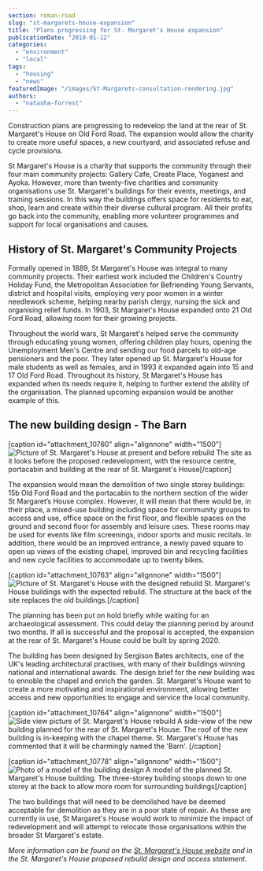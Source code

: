 ```yaml
---
section: roman-road
slug: "st-margarets-house-expansion"
title: "Plans progressing for St. Margaret's House expansion"
publicationDate: "2019-01-12"
categories: 
  - "environment"
  - "local"
tags: 
  - "housing"
  - "news"
featuredImage: "/images/St-Margarets-consultation-rendering.jpg"
authors: 
  - "natasha-forrest"
---
```


Construction plans are progressing to redevelop the land at the rear of St. Margaret's House on Old Ford Road. The expansion would allow the charity to create more useful spaces, a new courtyard, and associated refuse and cycle provisions.

St Margaret's House is a charity that supports the community through their four main community projects: Gallery Cafe, Create Place, Yoganest and Ayoka. However, more than twenty-five charities and community organisations use St. Margaret's buildings for their events, meetings, and training sessions. In this way the buildings offers space for residents to eat, shop, learn and create within their diverse cultural program. All their profits go back into the community, enabling more volunteer programmes and support for local organisations and causes.

## History of St. Margaret's Community Projects

Formally opened in 1889, St Margaret's House was integral to many community projects. Their earliest work included the Children's Country Holiday Fund, the Metropolitan Association for Befriending Young Servants, district and hospital visits, employing very poor women in a winter needlework scheme, helping nearby parish clergy, nursing the sick and organising relief funds. In 1903, St Margaret's House expanded onto 21 Old Ford Road, allowing room for their growing projects.

Throughout the world wars, St Margaret's helped serve the community through educating young women, offering children play hours, opening the Unemployment Men's Centre and sending our food parcels to old-age pensioners and the poor. They later opened up St. Margaret's House for male students as well as females, and in 1993 it expanded again into 15 and 17 Old Ford Road. Throughout its history, St Margaret's House has expanded when its needs require it, helping to further extend the ability of the organisation. The planned upcoming expansion would be another example of this.

## The new building design - The Barn

\[caption id="attachment\_10760" align="alignnone" width="1500"\]![Picture of St. Margaret's House at present and before rebuild](/images/As-is-plan-2-min.png) The site as it looks before the proposed redevelopment, with the resource centre, portacabin and building at the rear of St. Margaret's House\[/caption\]

The expansion would mean the demolition of two single storey buildings: 15b Old Ford Road and the portacabin to the northern section of the wider St Margaret’s House complex. However, it will mean that there would be, in their place, a mixed-use building including space for community groups to access and use, office space on the first floor, and flexible spaces on the ground and second floor for assembly and leisure uses. These rooms may be used for events like film screenings, indoor sports and music recitals. In addition, there would be an improved entrance, a newly paved square to open up views of the existing chapel, improved bin and recycling facilities and new cycle facilities to accommodate up to twenty bikes.

\[caption id="attachment\_10763" align="alignnone" width="1500"\]![Picture of St. Margaret's House with the designed rebuild](/images/New-design-3-min.png) St. Margaret's House buildings with the expected rebuild. The structure at the back of the site replaces the old buildings.\[/caption\]

The planning has been put on hold briefly while waiting for an archaeological assessment. This could delay the planning period by around two months. If all is successful and the proposal is accepted, the expansion at the rear of St. Margaret's House could be built by spring 2020.

The building has been designed by Sergison Bates architects, one of the UK's leading architectural practises, with many of their buildings winning national and international awards. The design brief for the new building was to ennoble the chapel and enrich the garden. St. Margaret's House want to create a more motivating and inspirational environment, allowing better access and new opportunities to engage and service the local community.

\[caption id="attachment\_10764" align="alignnone" width="1500"\]![Side view picture of St. Margaret's House rebuild](/images/side-view-done-min.png) A side-view of the new building planned for the rear of St. Margaret's House. The roof of the new building is in-keeping with the chapel theme. St. Margaret's House has commented that it will be charmingly named the 'Barn'. \[/caption\]

\[caption id="attachment\_10778" align="alignnone" width="1500"\]![Photo of a model of the building design](/images/design-2-done-min.png) A model of the planned St. Margaret's House building. The three-storey building stoops down to one storey at the back to allow more room for surrounding buildings\[/caption\]

The two buildings that will need to be demolished have be deemed acceptable for demolition as they are in a poor state of repair. As these are currently in use, St Margaret's House would work to minimize the impact of redevelopment and will attempt to relocate those organisations within the broader St Margaret's estate.

_More information can be found on the [St. Margaret's House website](https://www.stmargaretshouse.org.uk/publicconsultation) and in the St. Margaret's House proposed rebuild design and access statement._

